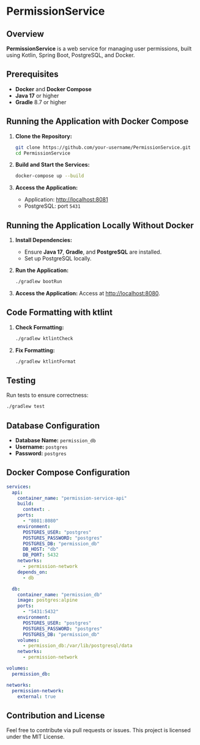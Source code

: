 
# PermissionService

## Overview
**PermissionService** is a web service for managing user permissions, built using Kotlin, Spring Boot, PostgreSQL, and Docker.

## Prerequisites
- **Docker** and **Docker Compose**
- **Java 17** or higher
- **Gradle** 8.7 or higher

## Running the Application with Docker Compose

1. **Clone the Repository:**
   ```bash
   git clone https://github.com/your-username/PermissionService.git
   cd PermissionService
   ```

2. **Build and Start the Services:**
   ```bash
   docker-compose up --build
   ```

3. **Access the Application:**
    - Application: [http://localhost:8081](http://localhost:8081)
    - PostgreSQL: port `5431`

## Running the Application Locally Without Docker

1. **Install Dependencies:**
    - Ensure **Java 17**, **Gradle**, and **PostgreSQL** are installed.
    - Set up PostgreSQL locally.

2. **Run the Application:**
   ```bash
   ./gradlew bootRun
   ```

3. **Access the Application:**
   Access at [http://localhost:8080](http://localhost:8080).

## Code Formatting with ktlint

1. **Check Formatting:**
   ```bash
   ./gradlew ktlintCheck
   ```

2. **Fix Formatting:**
   ```bash
   ./gradlew ktlintFormat
   ```

## Testing

Run tests to ensure correctness:

```bash
./gradlew test
```

## Database Configuration

- **Database Name:** `permission_db`
- **Username:** `postgres`
- **Password:** `postgres`

## Docker Compose Configuration

```yaml
services:
  api:
    container_name: "permission-service-api"
    build:
      context: .
    ports:
      - "8081:8080"
    environment:
      POSTGRES_USER: "postgres"
      POSTGRES_PASSWORD: "postgres"
      POSTGRES_DB: "permission_db"
      DB_HOST: "db"
      DB_PORT: 5432
    networks:
      - permission-network
    depends_on:
      - db

  db:
    container_name: "permission_db"
    image: postgres:alpine
    ports:
      - "5431:5432"
    environment:
      POSTGRES_USER: "postgres"
      POSTGRES_PASSWORD: "postgres"
      POSTGRES_DB: "permission_db"
    volumes:
      - permission_db:/var/lib/postgresql/data
    networks:
      - permission-network

volumes:
  permission_db:

networks:
  permission-network:
    external: true
```

## Contribution and License

Feel free to contribute via pull requests or issues. This project is licensed under the MIT License.
